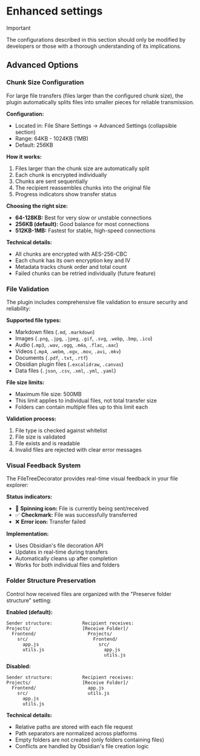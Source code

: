 # Enhanced settings

> [!IMPORTANT]
> The configurations described in this section should only be modified by developers or those with a thorough understanding of its implications.

## Advanced Options

### Chunk Size Configuration

For large file transfers (files larger than the configured chunk size), the plugin automatically splits files into smaller pieces for reliable transmission.

**Configuration:**
- Located in: File Share Settings → Advanced Settings (collapsible section)
- Range: 64KB - 1024KB (1MB)
- Default: 256KB

**How it works:**
1. Files larger than the chunk size are automatically split
2. Each chunk is encrypted individually
3. Chunks are sent sequentially
4. The recipient reassembles chunks into the original file
5. Progress indicators show transfer status

**Choosing the right size:**
- **64-128KB:** Best for very slow or unstable connections
- **256KB (default):** Good balance for most connections
- **512KB-1MB:** Fastest for stable, high-speed connections

**Technical details:**
- All chunks are encrypted with AES-256-CBC
- Each chunk has its own encryption key and IV
- Metadata tracks chunk order and total count
- Failed chunks can be retried individually (future feature)

### File Validation

The plugin includes comprehensive file validation to ensure security and reliability:

**Supported file types:**
- Markdown files (`.md`, `.markdown`)
- Images (`.png`, `.jpg`, `.jpeg`, `.gif`, `.svg`, `.webp`, `.bmp`, `.ico`)
- Audio (`.mp3`, `.wav`, `.ogg`, `.m4a`, `.flac`, `.aac`)
- Videos (`.mp4`, `.webm`, `.ogv`, `.mov`, `.avi`, `.mkv`)
- Documents (`.pdf`, `.txt`, `.rtf`)
- Obsidian plugin files (`.excalidraw`, `.canvas`)
- Data files (`.json`, `.csv`, `.xml`, `.yml`, `.yaml`)

**File size limits:**
- Maximum file size: 500MB
- This limit applies to individual files, not total transfer size
- Folders can contain multiple files up to this limit each

**Validation process:**
1. File type is checked against whitelist
2. File size is validated
3. File exists and is readable
4. Invalid files are rejected with clear error messages

### Visual Feedback System

The FileTreeDecorator provides real-time visual feedback in your file explorer:

**Status indicators:**
- 🔄 **Spinning icon:** File is currently being sent/received
- ✅ **Checkmark:** File was successfully transferred
- ❌ **Error icon:** Transfer failed

**Implementation:**
- Uses Obsidian's file decoration API
- Updates in real-time during transfers
- Automatically cleans up after completion
- Works for both individual files and folders

### Folder Structure Preservation

Control how received files are organized with the "Preserve folder structure" setting:

**Enabled (default):**
```
Sender structure:           Recipient receives:
Projects/                   [Receive Folder]/
  Frontend/                   Projects/
    src/                        Frontend/
      app.js                      src/
      utils.js                      app.js
                                    utils.js
```

**Disabled:**
```
Sender structure:           Recipient receives:
Projects/                   [Receive Folder]/
  Frontend/                   app.js
    src/                      utils.js
      app.js
      utils.js
```

**Technical details:**
- Relative paths are stored with each file request
- Path separators are normalized across platforms
- Empty folders are not created (only folders containing files)
- Conflicts are handled by Obsidian's file creation logic

